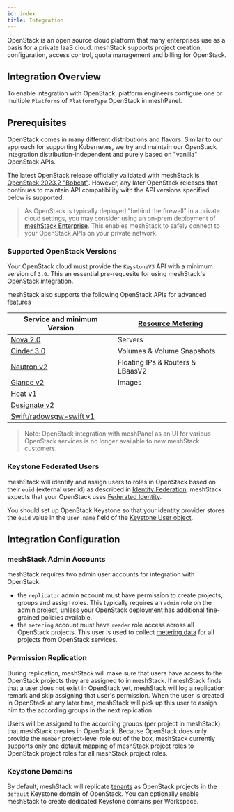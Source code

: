 ```yaml
---
id: index
title: Integration
---
```


OpenStack is an open source cloud platform that many enterprises use as a basis for a private IaaS cloud.
meshStack supports project creation, configuration, access control, quota management and billing for OpenStack.

## Integration Overview

To enable integration with OpenStack, platform engineers configure one or multiple `Platform`s of `PlatformType` OpenStack in meshPanel.

## Prerequisites

OpenStack comes in many different distributions and flavors. Similar to our approach for supporting Kubernetes,
we try and maintain our OpenStack integration distribution-independent and purely based on "vanilla" OpenStack APIs.

The latest OpenStack release officially validated with meshStack is [OpenStack 2023.2 "Bobcat"](https://docs.openstack.org/2023.2/).
However, any later OpenStack releases that continues to maintain API compatibility with the API versions specified below is supported.

> As OpenStack is typically deployed "behind the firewall" in a private cloud settings, you may consider using an on-prem deployment of
> [meshStack Enterprise](../../operations/managed-service.md). This enables meshStack to safely connect to your OpenStack APIs on your private network.

### Supported OpenStack Versions

Your OpenStack cloud must provide the `KeystoneV3` API with a minimum version of `3.0`.
This an essential pre-requesite for using meshStack's OpenStack integration.

meshStack also supports the following OpenStack APIs for advanced features

| Service and minimum Version                                                                  | [Resource Metering](./metering.md) |
|----------------------------------------------------------------------------------------------|------------------------------------|
| [Nova 2.0](https://docs.openstack.org/nova/latest/reference/api-microversion-history.html)   | Servers                            |
| [Cinder 3.0](https://docs.openstack.org/api-ref/block-storage/api_microversion_history.html) | Volumes & Volume Snapshots         |
| [Neutron v2](https://docs.openstack.org/api-ref/network/v2/index.html#api-versions)          | Floating IPs & Routers & LBaasV2   |
| [Glance v2](https://docs.openstack.org/api-ref/image/v2/index.html)                          | Images                             |
| [Heat v1](https://docs.openstack.org/api-ref/orchestration/v1/index.html#list-versions)      |                                    |
| [Designate v2](https://docs.openstack.org/api-ref/dns/dns-api-v2-index.html)                 |                                    |
| [Swift/radowsgw-swift v1](https://docs.openstack.org/api-ref/object-store/)                  |                                    |

> Note: OpenStack integration with meshPanel as an UI for various OpenStack services is no longer available to new meshStack customers.

### Keystone Federated Users

meshStack will identify and assign users to roles in OpenStack based on their `euid` (external user id) as described in [Identity Federation](../../concepts/identity-and-access-management.md#externally-provisioned-identities).
meshStack expects that your OpenStack uses [Federated Identity](https://docs.openstack.org/keystone/2023.2/admin/federation/federated_identity.html). 

You should set up OpenStack Keystone so that your identity provider stores the `euid` value in the `User.name` field of the [Keystone User object](https://docs.openstack.org/api-ref/identity/v3/?expanded=list-users-detail,show-user-details-detail#show-user-details). 

## Integration Configuration

### meshStack Admin Accounts

meshStack requires two admin user accounts for integration with OpenStack. 

- the `replicator` admin account must have permission to create projects, groups and assign roles. This typically requires an `admin` role on the admin project, unless your OpenStack deployment has additional fine-grained policies available.
- the `metering` account must have `reader` role access across all OpenStack projects. This user is used to collect [metering data](./metering.md) for all projects from OpenStack services.

### Permission Replication

During replication, meshStack will make sure that users have access to the OpenStack projects they are assigned to in meshStack.
If meshStack finds that a user does not exist in OpenStack yet, meshStack will log a replication remark and skip assigning that user's permission. 
When the user is created in OpenStack at any later time, meshStack will pick up this user to assign him to the according groups in the next replication.

Users will be assigned to the according groups (per project in meshStack) that meshStack creates in OpenStack.
Because OpenStack does only provide the `member` project-level role out of the box, meshStack currently supports only one default mapping of meshStack project roles to OpenStack project roles for all meshStack project roles.

### Keystone Domains

By default, meshStack will replicate [tenants](../../concepts/tenant.md) as OpenStack projects in the `default` Keystone domain of OpenStack. You can optionally enable meshStack to create dedicated Keystone domains per Workspace.

